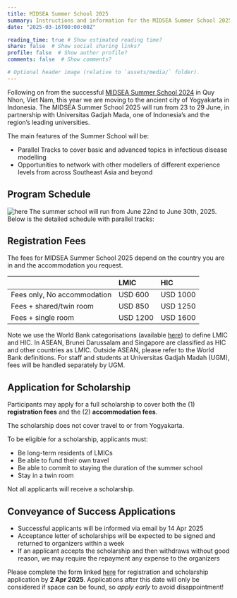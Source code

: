 ```yaml
---
title: MIDSEA Summer School 2025
summary: Instructions and information for the MIDSEA Summer School 2025.
date: "2025-03-16T00:00:00Z"

reading_time: true # Show estimated reading time?
share: false  # Show social sharing links?
profile: false  # Show author profile?
comments: false  # Show comments?

# Optional header image (relative to `assets/media/` folder).
---
```


Following on from the successful [MIDSEA Summer School 2024](/summer-school/2024) in Quy Nhon, Viet Nam, this year we are moving to the ancient city of Yogyakarta in Indonesia. The MIDSEA Summer School 2025 will run from 23 to 29 June, in partnership with Universitas Gadjah Mada, one of Indonesia’s and the region’s leading universities.

The main features of the Summer School will be:
- Parallel Tracks to cover basic and advanced topics in infectious disease modelling
- Opportunities to network with other modellers of different experience levels from across Southeast Asia and beyond 

## Program Schedule
![here](ps-2025.png "Summer School 2025 program schedule.")
The summer school will run from June 22nd to June 30th, 2025. Below is the detailed schedule with parallel tracks:

<!-- | Day | Date | Session | Track 1 | Track 2 | Track 3 | Track 4 | Track 5 |
|:---:|:---:|:---:|:---|:---|:---|:---|:---|
| 0 | Sun 22nd | PM | | | Arrival | | |
| 1 | Mon 23rd | AM | | | Opening | | |
| | | PM | Modelling 101 | Simulation | Inference | AI | Specialised topics |
| 2 | Tue 24th | AM | Modelling 101 | Simulation | Inference | AI | Specialised topics |
| | | PM | | | Plenary workshops | | |
| 3 | Wed 25th | | | | Excursion | | |
| 4 | Thu 26th | AM | Modelling 101 | Simulation | Inference | AI | Specialised topics |
| | | PM | | | Plenary workshops | | |
| 5 | Fri 27th | AM | Modelling 101 | Simulation | Inference | AI | Specialised topics |
| | | PM | | | Plenary workshops | | |
| 6 | Sat 28th | AM | Modelling 101 | Simulation | Inference | AI | Specialised topics |
| | | PM | | | Student directed learning | | |
| 7 | Sun 29th | AM | | | Conference | | |
| | | PM | | | Conference | | |
| 8 | Mon 30th | AM | | | Departure | | | -->

## Registration Fees
The fees for MIDSEA Summer School 2025 depend on the country you are in and the accommodation you request.

|| LMIC | HIC |
|:---|:---|:---|
|Fees only, No accommodation | USD 600 | USD 1000|
| Fees + shared/twin room| USD 850 | USD 1250 |
| Fees + single room| USD 1200 | USD 1600|

Note we use the World Bank categorisations (available [here](https://datahelpdesk.worldbank.org/knowledgebase/articles/906519-world-bank-country-and-lending-groups)) to define LMIC and HIC. In ASEAN, Brunei Darussalam and Singapore are classified as HIC and other countries as LMIC. Outside ASEAN, please refer to the World Bank definitions. For staff and students at Universitas Gadjah Madah (UGM), fees will be handled separately by UGM.

## Application for Scholarship
Participants may apply for a full scholarship to cover both the (1) **registration fees** and the (2) **accommodation fees**.

The scholarship does not cover travel to or from Yogyakarta.

To be eligible for a scholarship, applicants must:
- Be long-term residents of LMICs
- Be able to fund their own travel 
- Be able to commit to staying the duration of the summer school
- Stay in a twin room
  
Not all applicants will receive a scholarship.

## Conveyance of Success Applications

- Successful applicants will be informed via email by 14 Apr 2025
- Acceptance letter of scholarships will be expected to be signed and returned to organizers within a week
- If an applicant accepts the scholarship and then withdraws without good reason, we may require the repayment any expense to the organizers

Please complete the form linked [here](https://nus.syd1.qualtrics.com/jfe/form/SV_5ph6UjhMcFgoQey) for registration and scholarship application by **2 Apr 2025**. Applications after this date will only be considered if space can be found, so *apply early* to avoid disappointment!